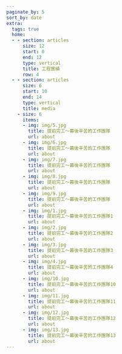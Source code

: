 ```yaml
---
paginate_by: 5
sort_by: date
extra:
  tags: true
  home:
  - - section: articles
      size: 12 
      start: 0
      end: 12
      type: vertical
      title: 工程實績
      row: 4
  - - section: articles
      size: 6
      start: 10
      end: 14
      type: vertical
      title: media
    - size: 6
      items: 
      - img: img/5.jpg
        title: 提前完工～幕後辛苦的工作團隊
        url: about
      - img: img/6.jpg
        title: 提前完工～幕後辛苦的工作團隊
        url: about
      - img: img/7.jpg
        title: 提前完工～幕後辛苦的工作團隊
        url: about
      - img: img/8.jpg
        title: 提前完工～幕後辛苦的工作團隊
        url: about
      - img: img/9.jpg
        title: 提前完工～幕後辛苦的工作團隊
        url: about
      - img: img/1.jpg
        title: 提前完工～幕後辛苦的工作團隊1
        url: about
      - img: img/2.jpg
        title: 提前完工～幕後辛苦的工作團隊2
        url: about
      - img: img/3.jpg
        title: 提前完工～幕後辛苦的工作團隊3
        url: about
      - img: img/4.jpg
        title: 提前完工～幕後辛苦的工作團隊4
        url: about
      - img: img/10.jpg
        title: 提前完工～幕後辛苦的工作團隊10
        url: about
      - img: img/11.jpg
        title: 提前完工～幕後辛苦的工作團隊11
        url: about
      - img: img/12.jpg
        title: 提前完工～幕後辛苦的工作團隊12
        url: about
      - img: img/13.jpg
        title: 提前完工～幕後辛苦的工作團隊13
        url: about
---
```


